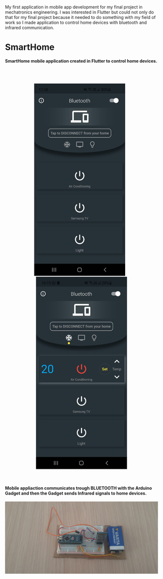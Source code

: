 My first application in mobile app development for my final project in mechatronics engineering.
I was interested in Flutter but could not only do that for my final project because it needed to do something with my field of work so I made application to control home devices with bluetooth and infrared communication.


# SmartHome
<h4>
SmartHome mobile application created in Flutter to control home devices.
</h4>
<br>
<br>
<p align="center">
<img src="https://github.com/danyzmaj98/SmartHome/blob/main/app.jpeg" width="300">
  &nbsp;&nbsp;
<img src="https://github.com/danyzmaj98/SmartHome/blob/main/app2.jpeg" width="300">
</p>
<br>
<h4>
  Mobile appliaction communicates trough BLUETOOTH with the Arduino Gadget and then the Gadget sends Infrared signals to home devices.
</h4>
<p align="center">
<img src="https://github.com/danyzmaj98/SmartHome/blob/main/Arduino%20Gadget.jpeg" width="800">
</p>
